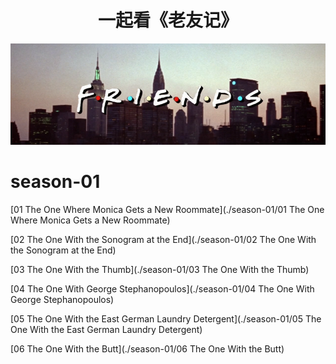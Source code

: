 <h1 align="center">
  一起看《老友记》
</h1>


<p align="center">
<img width="800" src="./asset/Friends_logo.png" alt="Friends logo">
</p>


# season-01

[01 The One Where Monica Gets a New Roommate](./season-01/01 The One Where Monica Gets a New Roommate)

[02 The One With the Sonogram at the End](./season-01/02 The One With the Sonogram at the End)

[03 The One With the Thumb](./season-01/03 The One With the Thumb)

[04 The One With George Stephanopoulos](./season-01/04 The One With George Stephanopoulos)

[05 The One With the East German Laundry Detergent](./season-01/05 The One With the East German Laundry Detergent)

[06 The One With the Butt](./season-01/06 The One With the Butt)

